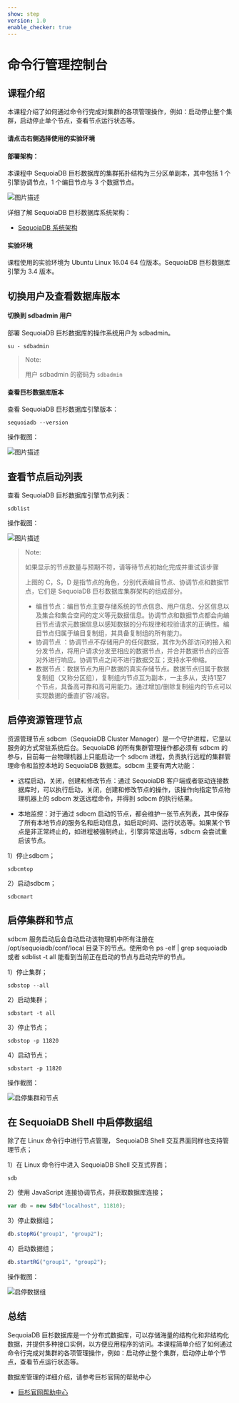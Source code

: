 ```yaml
---
show: step
version: 1.0
enable_checker: true
---
```


# 命令行管理控制台

## 课程介绍

本课程介绍了如何通过命令行完成对集群的各项管理操作，例如：启动停止整个集群，启动停止单个节点，查看节点运行状态等。

#### 请点击右侧选择使用的实验环境



#### 部署架构：
本课程中 SequoiaDB 巨杉数据库的集群拓扑结构为三分区单副本，其中包括 1 个引擎协调节点，1 个编目节点与 3 个数据节点。

![图片描述](https://doc.shiyanlou.com/courses/1480/1207281/96cb907f16094f2f959938fe26df8546-0)

详细了解 SequoiaDB 巨杉数据库系统架构：
* [SequoiaDB 系统架构](http://doc.sequoiadb.com/cn/sequoiadb-cat_id-1519649201-edition_id-0)

#### 实验环境
课程使用的实验环境为 Ubuntu Linux 16.04 64 位版本。SequoiaDB 巨杉数据库引擎为 3.4 版本。

## 切换用户及查看数据库版本

#### 切换到 sdbadmin 用户

部署 SequoiaDB 巨杉数据库的操作系统用户为 sdbadmin。

```shell
su - sdbadmin
```
>Note:
>
>用户 sdbadmin 的密码为 `sdbadmin`

#### 查看巨杉数据库版本

查看 SequoiaDB 巨杉数据库引擎版本：

```shell
sequoiadb --version
```

操作截图：

![图片描述](https://doc.shiyanlou.com/courses/1543/1207281/1d1b4057ef81bc03b825926d3071183a)

## 查看节点启动列表

查看 SequoiaDB 巨杉数据库引擎节点列表：

```shell
sdblist 
```

操作截图：

![图片描述](https://doc.shiyanlou.com/courses/1543/1207281/3ebdc835c21b5685d858918d25a9f372)

>Note:
>
>如果显示的节点数量与预期不符，请等待节点初始化完成并重试该步骤
>
>上图的 C，S，D 是指节点的角色，分别代表编目节点、协调节点和数据节点，它们是 SequoiaDB 巨杉数据库集群架构的组成部分。
>
> - 编目节点：编目节点主要存储系统的节点信息、用户信息、分区信息以及集合和集合空间的定义等元数据信息。协调节点和数据节点都会向编目节点请求元数据信息以感知数据的分布规律和校验请求的正确性。编目节点归属于编目复制组，其具备复制组的所有能力。
> - 协调节点 ：协调节点不存储用户的任何数据，其作为外部访问的接入和分发节点，将用户请求分发至相应的数据节点，并合并数据节点的应答对外进行响应。协调节点之间不进行数据交互；支持水平伸缩。
> - 数据节点：数据节点为用户数据的真实存储节点。数据节点归属于数据复制组（又称分区组），复制组内节点互为副本，一主多从，支持1至7个节点，具备高可靠和高可用能力。通过增加/删除复制组内的节点可以实现数据的垂直扩容/减容。

## 启停资源管理节点

资源管理节点 sdbcm（SequoiaDB Cluster Manager）是一个守护进程，它是以服务的方式常驻系统后台。SequoiaDB 的所有集群管理操作都必须有 sdbcm 的参与，目前每一台物理机器上只能启动一个 sdbcm 进程，负责执行远程的集群管理命令和监控本地的 SequoiaDB 数据库。sdbcm 主要有两大功能：

- 远程启动，关闭，创建和修改节点：通过 SequoiaDB 客户端或者驱动连接数据库时，可以执行启动，关闭，创建和修改节点的操作，该操作向指定节点物理机器上的 sdbcm 发送远程命令，并得到 sdbcm 的执行结果。

- 本地监控：对于通过 sdbcm 启动的节点，都会维护一张节点列表，其中保存了所有本地节点的服务名和启动信息，如启动时间、运行状态等。如果某个节点是非正常终止的，如进程被强制终止，引擎异常退出等，sdbcm 会尝试重启该节点。

1）停止sdbcm；
```shell
sdbcmtop
```

2）启动sdbcm；
```shell
sdbcmart
```


## 启停集群和节点

sdbcm 服务启动后会自动启动该物理机中所有注册在 /opt/sequoiadb/conf/local 目录下的节点。使用命令 ps -elf | grep sequoiadb 或者 sdblist -t all 能看到当前正在启动的节点与启动完毕的节点。


1）停止集群；
```shell
sdbstop --all
```

2）启动集群；
```shell
sdbstart -t all
```

3）停止节点；
```shell
sdbstop -p 11820
```

4）启动节点；
```shell
sdbstart -p 11820
```

操作截图：

![启停集群和节点](https://doc.shiyanlou.com/courses/1480/1207281/c71c54ab44817079139c5faae726faeb-0)

## 在 SequoiaDB Shell 中启停数据组

除了在 Linux 命令行中进行节点管理， SequoiaDB Shell 交互界面同样也支持管理节点；

1）在 Linux 命令行中进入 SequoiaDB Shell 交互式界面；

```shell
sdb
```

2）使用 JavaScript 连接协调节点，并获取数据库连接；

```javascript
var db = new Sdb("localhost", 11810);
```

3）停止数据组；
```javascript
db.stopRG("group1", "group2");
```

4）启动数据组；
```javascript
db.startRG("group1", "group2");
```

操作截图：

![启停数据组](https://doc.shiyanlou.com/courses/1480/1207281/7e3fdb7eda1c44acd12018499ef40938-0)


## 总结

SequoiaDB 巨杉数据库是一个分布式数据库，可以存储海量的结构化和非结构化数据，并提供多种接口实例，以方便应用程序的访问。本课程简单介绍了如何通过命令行完成对集群的各项管理操作，例如：启动停止整个集群，启动停止单个节点，查看节点运行状态等。

数据库管理的详细介绍，请参考巨杉官网的帮助中心
* [巨杉官网帮助中心](http://doc.sequoiadb.com/cn/sequoiadb)

